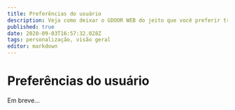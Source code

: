 ```yaml
---
title: Preferências do usuário
description: Veja como deixar o GDOOR WEB do jeito que você preferir trabalhar
published: true
date: 2020-09-03T16:57:32.028Z
tags: personalização, visão geral
editor: markdown
---
```


# Preferências do usuário

Em breve...
